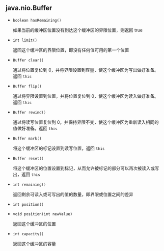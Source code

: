 ## java.nio.Buffer

* `boolean hasRemaining()`

  如果当前的缓冲区位置没有到达这个缓冲区的界限位置，则返回 true

* `int limit()`

  返回这个缓冲区的界限位置，即没有任何值可用的第一个位置

* `Buffer clear()`

  通过将位置复位到 0，并将界限设置到容量，使这个缓冲区为写出做好准备。返回 `this`

* `Buffer flip()`

  通过将界限设置到位置，并将位置复位到 0，使这个缓冲区为读入做好准备。返回 `this`

* `Buffer rewind()`

  通过将读写位置复位到 0，并保持界限不变，使这个缓冲区为重新读入相同的值做好准备。返回 `this`

* `Buffer mark()`

  将这个缓冲区的标记设置到读写位置，返回 `this`

* `Buffer reset()`

  将这个缓冲区的位置设置到标记，从而允许被标记的部分可以再次被读入或写出，返回 `this`

* `int remaining()`

  返回剩余可读入或可写出的值的数量，即界限或位置之间的差异

* `int position()`

* `void position(int newValue)`

  返回这个缓冲区的位置

* `int capacity()`

  返回这个缓冲区的容量